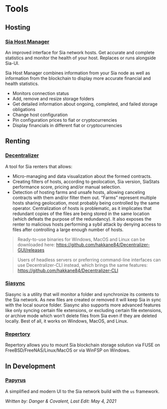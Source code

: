 # Tools
## Hosting
### <a href="https://siacentral.com/host-manager" target="_blank" rel="noopener noreferrer">Sia Host Manager</a>
An improved interface for Sia network hosts. Get accurate and complete statistics and monitor the health of your host. Replaces or runs alongside Sia-UI.

Sia Host Manager combines information from your Sia node as well as information from the blockchain to display more accurate financial and health statistics.

* Monitors connection status
* Add, remove and resize storage folders
* Get detailed information about ongoing, completed, and failed storage obligations
* Change host configuration
* Pin configuration prices to fiat or cryptocurrencies
* Display financials in different fiat or cryptocurrencies

## Renting
### <a href="https://keops.cc/decentralizer" target="_blank" rel="noopener noreferrer">Decentralizer</a>
A tool for Sia renters that allows:

* Micro-managing and data visualization about the formed contracts.
* Creating filters of hosts, according to geolocation, Sia version, SiaStats performance score, pricing and/or manual selection.
* Detection of hosting farms and unsafe hosts, allowing canceling contracts with them and/or filter them out. “Farms” represent multiple hosts sharing geolocation, most probably being controlled by the same operator. Centralization of hosts is problematic, as it implicates that redundant copies of the files are being stored in the same location (which defeats the purpose of the redundancy). It also exposes the renter to malicious hosts performing a sybil attack by denying access to files after controlling a large enough number of hosts.

> Ready-to-use binaries for Windows, MacOS and Linux can be downloaded here: https://github.com/hakkane84/Decentralizer-GUI/releases

> Users of headless servers or preferring command-line interfaces can use Decentralizer-CLI instead, which brings the same features: https://github.com/hakkane84/Decentralizer-CLI

### <a href="https://github.com/tbenz9" target="_blank" rel="noopener noreferrer">Siasync</a>
Siasync is a utility that will monitor a folder and synchronize its contents to the Sia network. As new files are created or removed it will keep Sia in sync with the local source folder. Siasync also supports more advanced features like only syncing certain file extensions, or excluding certain file extensions, or archive mode which won’t delete files from Sia even if they are deleted locally. Best of all, it works on Windows, MacOS, and Linux.

### <a href="https://bitbucket.org/blockstorage" target="_blank" rel="noopener noreferrer">Repertory</a>
Repertory allows you to mount Sia blockchain storage solution via FUSE on FreeBSD/FreeNAS/Linux/MacOS or via WinFSP on Windows.

## In Development
### <a href="https://gitlab.com/lukehmcc/papyrus" target="_blank" rel="noopener noreferrer">Papyrus</a>
A simplified and modern UI to the Sia network build with the `us` framework.

*Written by: Danger & Covalent, Last Edit: May 4, 2021*
